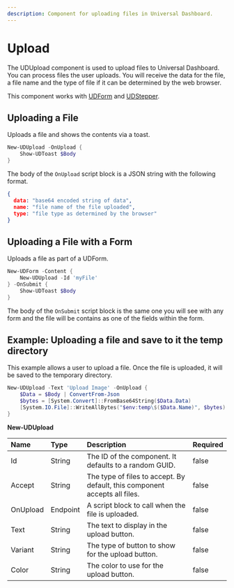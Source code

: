 ```yaml
---
description: Component for uploading files in Universal Dashboard.
---
```


# Upload

The UDUpload component is used to upload files to Universal Dashboard. You can process files the user uploads. You will receive the data for the file, a file name and the type of file if it can be determined by the web browser. 

This component works with [UDForm](form.md) and [UDStepper](../navigation/stepper.md). 

## Uploading a File

Uploads a file and shows the contents via a toast. 

```PowerShell
New-UDUpload -OnUpload {
    Show-UDToast $Body
}
```

The body of the `OnUpload` script block is a JSON string with the following format. 

```json
{
  data: "base64 encoded string of data",
  name: "file name of the file uploaded",
  type: "file type as determined by the browser"
}
```

## Uploading a File with a Form 

Uploads a file as part of a UDForm. 

```PowerShell
New-UDForm -Content {
    New-UDUpload -Id 'myFile' 
} -OnSubmit {
    Show-UDToast $Body 
}
```

The body of the `OnSubmit` script block is the same one you will see with any form and the file will be contains as one of the fields within the form. 

## Example: Uploading a file and save to it the temp directory

This example allows a user to upload a file. Once the file is uploaded, it will be saved to the temporary directory.

```PowerShell
New-UDUpload -Text 'Upload Image' -OnUpload {
    $Data = $Body | ConvertFrom-Json 
    $bytes = [System.Convert]::FromBase64String($Data.Data)
    [System.IO.File]::WriteAllBytes("$env:temp\$($Data.Name)", $bytes)
}
```



**New-UDUpload**

| Name | Type | Description | Required |
| :--- | :--- | :--- | :--- |
| Id | String | The ID of the component. It defaults to a random GUID. | false |
| Accept | String | The type of files to accept. By default, this component accepts all files. | false |
| OnUpload | Endpoint | A script block to call when the file is uploaded.  | false |
| Text | String | The text to display in the upload button.  | false |
| Variant | String | The type of button to show for the upload button.  | false |
| Color | String | The color to use for the upload button. | false |

